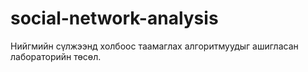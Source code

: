 # social-network-analysis
Нийгмийн сүлжээнд холбоос таамаглах алгоритмуудыг ашигласан лабораторийн төсөл.
